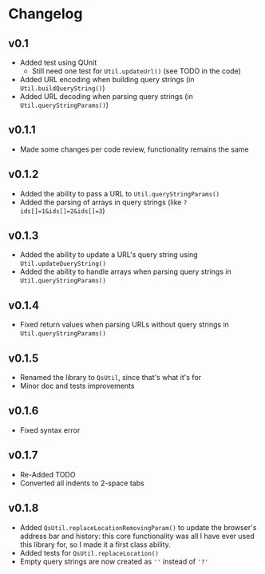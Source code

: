 Changelog
=========

## v0.1

- Added test using QUnit
  - Still need one test for `Util.updateUrl()` (see TODO in the code)
- Added URL encoding when building query strings (in `Util.buildQueryString()`)
- Added URL decoding when parsing query strings (in `Util.queryStringParams()`)

## v0.1.1

- Made some changes per code review, functionality remains the same

## v0.1.2

- Added the ability to pass a URL to `Util.queryStringParams()`
- Added the parsing of arrays in query strings (like `?ids[]=1&ids[]=2&ids[]=3`)

## v0.1.3

- Added the ability to update a URL's query string using `Util.updateQueryString()`
- Added the ability to handle arrays when parsing query strings in `Util.queryStringParams()`

## v0.1.4

- Fixed return values when parsing URLs without query strings in `Util.queryStringParams()`

## v0.1.5

- Renamed the library to `QsUtil`, since that's what it's for
- Minor doc and tests improvements

## v0.1.6

- Fixed syntax error

## v0.1.7

- Re-Added TODO
- Converted all indents to 2-space tabs

## v0.1.8

- Added `QsUtil.replaceLocationRemovingParam()` to update the browser's address bar and history: this core functionality was all I have ever used this library for, so I made it a first class ability.
- Added tests for `QsUtil.replaceLocation()`
- Empty query strings are now created as `''` instead of `'?'`
